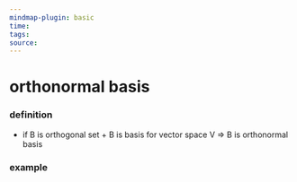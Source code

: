 ```yaml
---
mindmap-plugin: basic
time: 
tags: 
source:
---
```

# orthonormal basis
### definition
- if B is orthogonal set + B is basis for vector space V => B is orthonormal basis

### example


